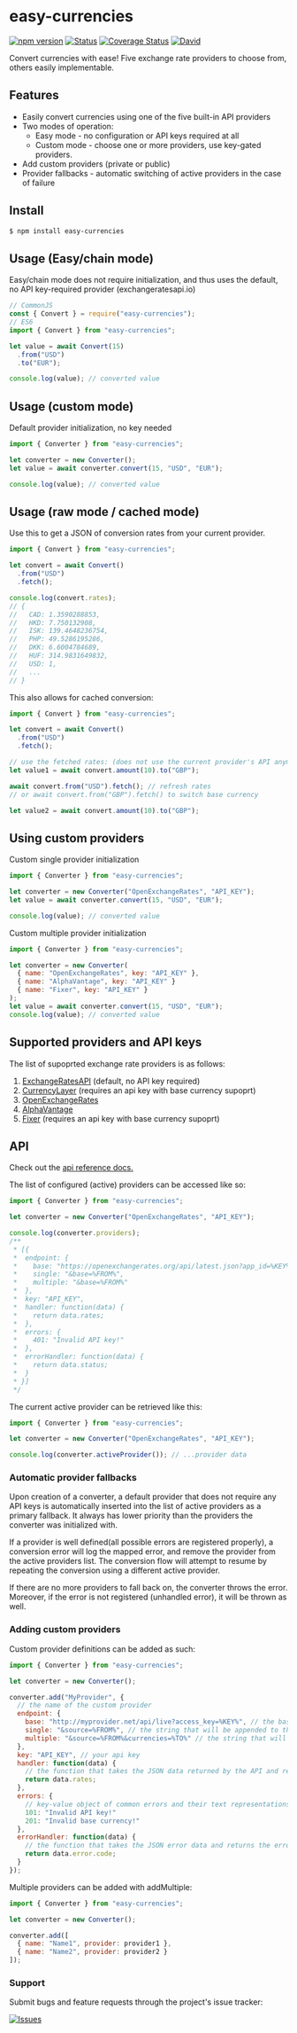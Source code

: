 # easy-currencies

[![npm version](http://img.shields.io/npm/v/easy-currencies.svg?style=flat)](https://npmjs.org/package/easy-currencies "View this project on npm")
[![Status](https://travis-ci.org/scharkee/easy-currencies.svg?branch=master)](https://travis-ci.org/scharkee/easy-currencies)
[![Coverage Status](https://coveralls.io/repos/github/Scharkee/easy-currencies/badge.svg?branch=master)](https://coveralls.io/github/Scharkee/easy-currencies?branch=master)
[![David](https://img.shields.io/david/scharkee/easy-currencies.svg)](https://david-dm.org/scharkee/easy-currencies)

Convert currencies with ease! Five exchange rate providers to choose from, others easily implementable.

## Features

- Easily convert currencies using one of the five built-in API providers
- Two modes of operation:
  - Easy mode - no configuration or API keys required at all
  - Custom mode - choose one or more providers, use key-gated providers.
- Add custom providers (private or public)
- Provider fallbacks - automatic switching of active providers in the case of failure

## Install

```bash
$ npm install easy-currencies
```

## Usage (Easy/chain mode)

Easy/chain mode does not require initialization, and thus uses the default, no API key-required provider (exchangeratesapi.io)

```js
// CommonJS
const { Convert } = require("easy-currencies");
// ES6
import { Convert } from "easy-currencies";

let value = await Convert(15)
  .from("USD")
  .to("EUR");

console.log(value); // converted value
```

## Usage (custom mode)

Default provider initialization, no key needed

```js
import { Converter } from "easy-currencies";

let converter = new Converter();
let value = await converter.convert(15, "USD", "EUR");

console.log(value); // converted value
```

## Usage (raw mode / cached mode)

Use this to get a JSON of conversion rates from your current provider.

```js
import { Convert } from "easy-currencies";

let convert = await Convert()
  .from("USD")
  .fetch();

console.log(convert.rates);
// {
//   CAD: 1.3590288853,
//   HKD: 7.750132908,
//   ISK: 139.4648236754,
//   PHP: 49.5286195286,
//   DKK: 6.6004784689,
//   HUF: 314.9831649832,
//   USD: 1,
//   ...
// }

```

This also allows for cached conversion:

```js
import { Convert } from "easy-currencies";

let convert = await Convert()
  .from("USD")
  .fetch();

// use the fetched rates: (does not use the current provider's API anymore)
let value1 = await convert.amount(10).to("GBP");

await convert.from("USD").fetch(); // refresh rates
// or await convert.from("GBP").fetch() to switch base currency

let value2 = await convert.amount(10).to("GBP");
```

## Using custom providers

Custom single provider initialization

```js
import { Converter } from "easy-currencies";

let converter = new Converter("OpenExchangeRates", "API_KEY");
let value = await converter.convert(15, "USD", "EUR");

console.log(value); // converted value
```

Custom multiple provider initialization

```js
import { Converter } from "easy-currencies";

let converter = new Converter(
  { name: "OpenExchangeRates", key: "API_KEY" },
  { name: "AlphaVantage", key: "API_KEY" }
  { name: "Fixer", key: "API_KEY" }
);
let value = await converter.convert(15, "USD", "EUR");
console.log(value); // converted value
```

## Supported providers and API keys

The list of supoprted exchange rate providers is as follows:

1. [ExchangeRatesAPI](https://exchangeratesapi.io/) (default, no API key required)
2. [CurrencyLayer](https://currencylayer.com/) (requires an api key with base currency supoprt)
3. [OpenExchangeRates](https://openexchangerates.org/)
4. [AlphaVantage](https://www.alphavantage.co/)
5. [Fixer](https://fixer.io/) (requires an api key with base currency supoprt)

## API

Check out the [api reference docs.](https://scharkee.github.io/easy-currencies/)

The list of configured (active) providers can be accessed like so:

```js
import { Converter } from "easy-currencies";

let converter = new Converter("OpenExchangeRates", "API_KEY");

console.log(converter.providers);
/**
 * [{
 *  endpoint: {
 *    base: "https://openexchangerates.org/api/latest.json?app_id=%KEY%",
 *    single: "&base=%FROM%",
 *    multiple: "&base=%FROM%"
 *  },
 *  key: "API_KEY",
 *  handler: function(data) {
 *    return data.rates;
 *  },
 *  errors: {
 *    401: "Invalid API key!"
 *  },
 *  errorHandler: function(data) {
 *    return data.status;
 *  }
 * }]
 */
```

The current active provider can be retrieved like this:

```js
import { Converter } from "easy-currencies";

let converter = new Converter("OpenExchangeRates", "API_KEY");

console.log(converter.activeProvider()); // ...provider data
```

### Automatic provider fallbacks

Upon creation of a converter, a default provider that does not require any API keys is automatically inserted into the list of active providers as a primary fallback. It always has lower priority than the providers the converter was initialized with.

If a provider is well defined(all possible errors are registered properly), a conversion error will log the mapped error, and remove the provider from the active providers list. The conversion flow will attempt to resume by repeating the conversion using a different active provider.

If there are no more providers to fall back on, the converter throws the error. Moreover, if the error is not registered (unhandled error), it will be thrown as well.

### Adding custom providers

Custom provider definitions can be added as such:

```js
import { Converter } from "easy-currencies";

let converter = new Converter();

converter.add("MyProvider", {
  // the name of the custom provider
  endpoint: {
    base: "http://myprovider.net/api/live?access_key=%KEY%", // the base endpoint of the conversion API, with %KEY% being the api key's slot
    single: "&source=%FROM%", // the string that will be appended to the base endpoint, with %FROM% being the base currency abbreviation
    multiple: "&source=%FROM%&currencies=%TO%" // the string that will be appended to the base endpoint when fetching specific currencies, with %TO% being the target currencies, separated by ','
  },
  key: "API_KEY", // your api key
  handler: function(data) {
    // the function that takes the JSON data returned by the API and returns the rate key-value object
    return data.rates;
  },
  errors: {
    // key-value object of common errors and their text representations
    101: "Invalid API key!"
    201: "Invalid base currency!"
  },
  errorHandler: function(data) {
    // the function that takes the JSON error data and returns the error status (could be a HTTP status or a custom API-layer status)
    return data.error.code;
  }
});
```

Multiple providers can be added with addMultiple:

```js
import { Converter } from "easy-currencies";

let converter = new Converter();

converter.add([
  { name: "Name1", provider: provider1 },
  { name: "Name2", provider: provider2 }
]);
```

### Support

Submit bugs and feature requests through the project's issue tracker:

[![Issues](http://img.shields.io/github/issues/Scharkee/easy-currencies.svg)](https://github.com/Scharkee/easy-currencies/issues)

